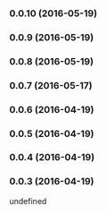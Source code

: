 ### 0.0.10 (2016-05-19)


### 0.0.9 (2016-05-19)


### 0.0.8 (2016-05-19)


### 0.0.7 (2016-05-17)


### 0.0.6 (2016-04-19)


### 0.0.5 (2016-04-19)


### 0.0.4 (2016-04-19)


### 0.0.3 (2016-04-19)


undefined